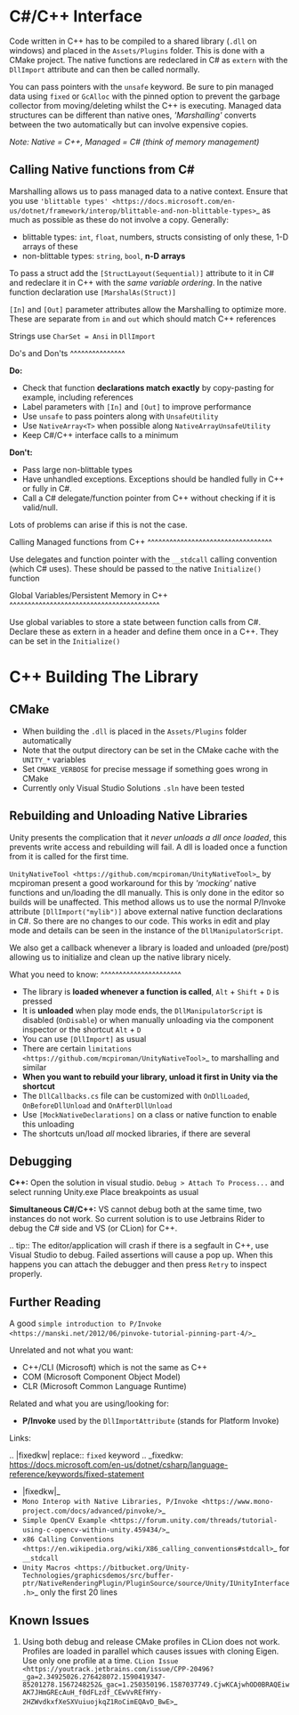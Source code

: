 C#/C++ Interface
================

Code written in C++ has to be compiled to a shared library (``.dll`` on windows) and placed in the ``Assets/Plugins`` folder.
This is done with a CMake project. The native functions are redeclared in C# as ``extern`` with the ``DllImport`` attribute
and can then be called normally.

You can pass pointers with the ``unsafe`` keyword. Be sure to pin managed data using ``fixed`` or ``GcAlloc`` with the pinned
option to prevent the garbage collector from moving/deleting whilst the C++ is executing. Managed data structures can be
different than native ones, *'Marshalling'* converts between the two automatically but can involve expensive copies.

*Note: Native = C++, Managed = C# (think of memory management)*

Calling Native functions from C#
--------------------------------

Marshalling allows us to pass managed data to a native context. Ensure that you use
`'blittable types' <https://docs.microsoft.com/en-us/dotnet/framework/interop/blittable-and-non-blittable-types>`_ as
much as possible as these do not involve a copy. Generally:

- blittable types: ``int``, ``float``, numbers, structs consisting of only these, 1-D arrays of these
- non-blittable types: ``string``, ``bool``, **n-D arrays**

To pass a struct add the ``[StructLayout(Sequential)]`` attribute to it in C# and redeclare it in C++ with the
*same variable ordering*. In the native function declaration use ``[MarshalAs(Struct)]``

``[In]`` and ``[Out]`` parameter attributes allow the Marshalling to optimize more.
These are separate from ``in`` and ``out`` which should match C++ references

Strings use ``CharSet = Ansi`` in ``DllImport``

Do's and Don'ts
^^^^^^^^^^^^^^^

**Do:**

- Check that function **declarations match exactly** by copy-pasting for example, including references
- Label parameters with ``[In]`` and ``[Out]`` to improve performance
- Use ``unsafe`` to pass pointers along with ``UnsafeUtility``
- Use ``NativeArray<T>`` when possible along ``NativeArrayUnsafeUtility``
- Keep C#/C++ interface calls to a minimum

**Don't:**

- Pass large non-blittable types
- Have unhandled exceptions. Exceptions should be handled fully in C++ or fully in C#.
- Call a C# delegate/function pointer from C++ without checking if it is valid/null.

Lots of problems can arise if this is not the case.

Calling Managed functions from C++
^^^^^^^^^^^^^^^^^^^^^^^^^^^^^^^^^^

Use delegates and function pointer with the ``__stdcall`` calling convention (which C# uses).
These should be passed to the native ``Initialize()`` function

Global Variables/Persistent Memory in C++
^^^^^^^^^^^^^^^^^^^^^^^^^^^^^^^^^^^^^^^^^

Use global variables to store a state between function calls from C#.
Declare these as extern in a header and define them once in a C++. They can be set in the ``Initialize()``

C++ Building The Library
========================

CMake
-----

- When building the ``.dll`` is placed in the ``Assets/Plugins`` folder automatically
- Note that the output directory can be set in the CMake cache with the ``UNITY_*`` variables
- Set ``CMAKE_VERBOSE`` for precise message if something goes wrong in CMake
- Currently only Visual Studio Solutions ``.sln`` have been tested

Rebuilding and Unloading Native Libraries
-----------------------------------------

Unity presents the complication that it *never unloads a dll once loaded*,
this prevents write access and rebuilding will fail. A dll is loaded once a function from it is called for the first time.

`UnityNativeTool <https://github.com/mcpiroman/UnityNativeTool>`_ by mcpiroman present a good workaround for this
by *'mocking'* native functions and un/loading the dll manually. This is only done in the editor so builds will be unaffected.
This method allows us to use the normal P/Invoke attribute ``[DllImport("mylib")]`` above
external native function declarations in C#. So there are no changes to our code.
This works in edit and play mode and details can be seen in the instance of the ``DllManipulatorScript``.

We also get a callback whenever a library is loaded and unloaded (pre/post) allowing us to initialize
and clean up the native library nicely.

What you need to know:
^^^^^^^^^^^^^^^^^^^^^^

- The library is **loaded whenever a function is called**, ``Alt`` + ``Shift`` + ``D`` is pressed
- It is **unloaded** when play mode ends, the ``DllManipulatorScript`` is disabled (``OnDisable``) or
  when manually unloading via the component inspector or the shortcut ``Alt`` + ``D``
- You can use ``[DllImport]`` as usual
- There are certain `limitations <https://github.com/mcpiroman/UnityNativeTool>`_ to marshalling and similar
- **When you want to rebuild your library, unload it first in Unity via the shortcut**
- The ``DllCallbacks.cs`` file can be customized with ``OnDllLoaded``, ``OnBeforeDllUnload`` and ``OnAfterDllUnload``
- Use ``[MockNativeDeclarations]`` on a class or native function to enable this unloading
- The shortcuts un/load *all* mocked libraries, if there are several

Debugging
---------

**C++:** Open the solution in visual studio. ``Debug > Attach To Process...`` and select running Unity.exe
Place breakpoints as usual

**Simultaneous C#/C++:** VS cannot debug both at the same time, two instances do not work.
So current solution is to use Jetbrains Rider to debug the C# side and VS (or CLion) for C++.

.. tip::
   The editor/application will crash if there is a segfault in C++, use Visual Studio to debug.
   Failed assertions will cause a pop up. When this happens you can attach the debugger and
   then press `Retry` to inspect properly.

Further Reading
---------------

A good `simple introduction to P/Invoke <https://manski.net/2012/06/pinvoke-tutorial-pinning-part-4/>`_

Unrelated and not what you want:

- C++/CLI (Microsoft) which is not the same as C++
- COM (Microsoft Component Object Model)
- CLR (Microsoft Common Language Runtime)

Related and what you are using/looking for:

- **P/Invoke** used by the ``DllImportAttribute`` (stands for Platform Invoke)

Links:

.. |fixedkw| replace:: ``fixed`` keyword
.. _fixedkw: https://docs.microsoft.com/en-us/dotnet/csharp/language-reference/keywords/fixed-statement

- |fixedkw|_
- `Mono Interop with Native Libraries, P/Invoke <https://www.mono-project.com/docs/advanced/pinvoke/>`_
- `Simple OpenCV Example <https://forum.unity.com/threads/tutorial-using-c-opencv-within-unity.459434/>`_
- `x86 Calling Conventions <https://en.wikipedia.org/wiki/X86_calling_conventions#stdcall>`_ for ``__stdcall``
- `Unity Macros <https://bitbucket.org/Unity-Technologies/graphicsdemos/src/buffer-ptr/NativeRenderingPlugin/PluginSource/source/Unity/IUnityInterface.h>`_ only the first 20 lines

Known Issues
------------

1. Using both debug and release CMake profiles in CLion does not work. Profiles are loaded in parallel which causes issues with cloning Eigen.
   Use only one profile at a time.
   `CLion Issue <https://youtrack.jetbrains.com/issue/CPP-20496?_ga=2.34925026.276428072.1590419347-85201278.1567248252&_gac=1.250350196.1587037749.CjwKCAjwhOD0BRAQEiwAK7JHmGREcAuH_f0dFLzdf_CEwVvREfHYy-2HZWvdkxfXeSXVuiuojkqZ1RoCimEQAvD_BwE>`_